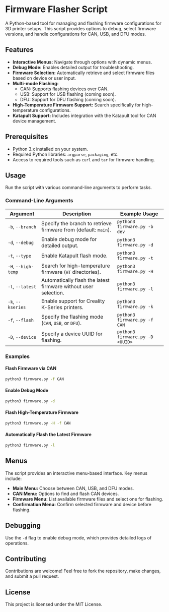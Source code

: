 
# Firmware Flasher Script

A Python-based tool for managing and flashing firmware configurations for 3D printer setups. This script provides options to debug, select firmware versions, and handle configurations for CAN, USB, and DFU modes.

## Features

- **Interactive Menus:** Navigate through options with dynamic menus.
- **Debug Mode:** Enables detailed output for troubleshooting.
- **Firmware Selection:** Automatically retrieve and select firmware files based on device or user input.
- **Multi-mode Flashing:**
  - CAN: Supports flashing devices over CAN.
  - USB: Support for USB flashing (coming soon).
  - DFU: Support for DFU flashing (coming soon).
- **High-Temperature Firmware Support:** Search specifically for high-temperature configurations.
- **Katapult Support:** Includes integration with the Katapult tool for CAN device management.

## Prerequisites

- Python 3.x installed on your system.
- Required Python libraries: `argparse`, `packaging`, etc.
- Access to required tools such as `curl` and `tar` for firmware handling.

## Usage

Run the script with various command-line arguments to perform tasks.

### Command-Line Arguments

| Argument        | Description                                                                     | Example Usage                       |
|-----------------|---------------------------------------------------------------------------------|-------------------------------------|
| `-b`, `--branch` | Specify the branch to retrieve firmware from (default: `main`).                | `python3 firmware.py -b dev`       |
| `-d`, `--debug`  | Enable debug mode for detailed output.                                         | `python3 firmware.py -d`           |
| `-t`, `--type`   | Enable Katapult flash mode.                                                    | `python3 firmware.py -t`           |
| `-H`, `--high-temp` | Search for high-temperature firmware (`HT` directories).                   | `python3 firmware.py -H`           |
| `-l`, `--latest` | Automatically flash the latest firmware without user selection.                | `python3 firmware.py -l`           |
| `-k`, `--kseries` | Enable support for Creality K-Series printers.                                | `python3 firmware.py -k`           |
| `-f`, `--flash`  | Specify the flashing mode (`CAN`, `USB`, or `DFU`).                            | `python3 firmware.py -f CAN`       |
| `-D`, `--device` | Specify a device UUID for flashing.                                            | `python3 firmware.py -D <UUID>`    |

### Examples

#### Flash Firmware via CAN
```bash
python3 firmware.py -f CAN
```

#### Enable Debug Mode
```bash
python3 firmware.py -d
```

#### Flash High-Temperature Firmware
```bash
python3 firmware.py -H -f CAN
```

#### Automatically Flash the Latest Firmware
```bash
python3 firmware.py -l
```

## Menus

The script provides an interactive menu-based interface. Key menus include:

- **Main Menu:** Choose between CAN, USB, and DFU modes.
- **CAN Menu:** Options to find and flash CAN devices.
- **Firmware Menu:** List available firmware files and select one for flashing.
- **Confirmation Menu:** Confirm selected firmware and device before flashing.

## Debugging

Use the `-d` flag to enable debug mode, which provides detailed logs of operations.

## Contributing

Contributions are welcome! Feel free to fork the repository, make changes, and submit a pull request.

## License

This project is licensed under the MIT License.
